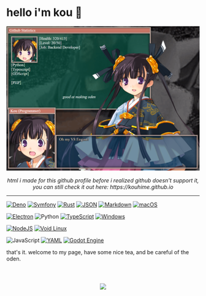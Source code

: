 # hello i'm kou 🙇

![hello](./assets/Screenshot%202025-02-12%20201501.png)
<center><i>html i made for this github profile before i realized github doesn't support it, you can still check it out here: https://kouhime.github.io</i></center>

---

[![Deno](https://img.shields.io/badge/Deno-000?logo=deno&logoColor=fff)](#)
[![Symfony](https://img.shields.io/badge/Symfony-black?logo=symfony)](#)
[![Rust](https://img.shields.io/badge/Rust-%23000000.svg?e&logo=rust&logoColor=white)](#)
[![JSON](https://img.shields.io/badge/JSON-000?logo=json&logoColor=fff)](#)
[![Markdown](https://img.shields.io/badge/Markdown-%23000000.svg?logo=markdown&logoColor=white)](#)
[![macOS](https://img.shields.io/badge/macOS-000000?logo=apple&logoColor=F0F0F0)](#)

[![Electron](https://img.shields.io/badge/Electron-2B2E3A?logo=electron&logoColor=fff)](#)
![Python](https://img.shields.io/badge/Python-3776AB?style=flat&logo=python&logoColor=white)
[![TypeScript](https://img.shields.io/badge/TypeScript-3178C6?logo=typescript&logoColor=fff)](#)
[![Windows](https://custom-icon-badges.demolab.com/badge/Windows-0078D6?logo=windows11&logoColor=white)](#)

[![NodeJS](https://img.shields.io/badge/Node.js-6DA55F?logo=node.js&logoColor=white)](#)
[![Void Linux](https://img.shields.io/badge/Void%20Linux-478061?logo=voidlinux&logoColor=fff)](#)

![JavaScript](https://img.shields.io/badge/JavaScript-F7DF1E?style=flat&logo=javascript&logoColor=black)
[![YAML](https://img.shields.io/badge/YAML-CB171E?logo=yaml&logoColor=fff)](#)
[![Godot Engine](https://img.shields.io/badge/Godot-%23FFFFFF.svg?logo=godot-engine)](#)



that's it. welcome to my page, have some nice tea, and be careful of the oden.

<div style="width: 100%; height: 100px; display:  flex; justify-content: center; align-items: center">
    <img src="https://github-readme-stats-git-masterrstaa-rickstaa.vercel.app/api/top-langs/?username=kouhime&theme=noctis_minimus&layout=compact">
</div>
